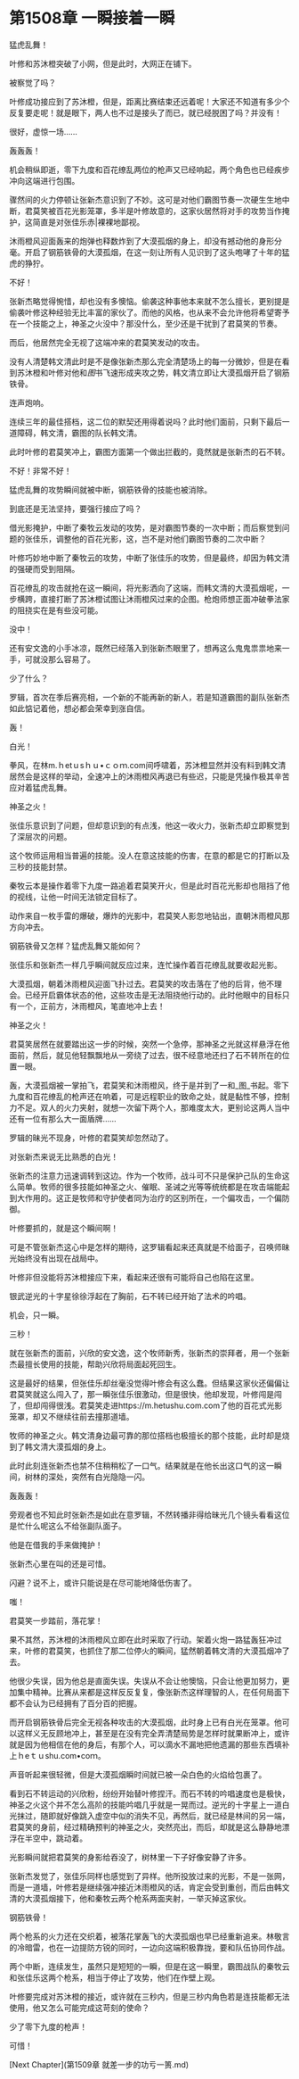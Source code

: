# 第1508章 一瞬接着一瞬

猛虎乱舞！

叶修和苏沐橙突破了小网，但是此时，大网正在铺下。

被察觉了吗？

叶修成功接应到了苏沐橙，但是，距离比赛结束还远着呢！大家还不知道有多少个反复要走呢！就是眼下，两人也不过是接头了而已，就已经脱困了吗？并没有！

很好，虚惊一场……

轰轰轰！

机会稍纵即逝，零下九度和百花缭乱两位的枪声又已经响起，两个角色也已经疾步冲向这端进行包围。

骤然间的火力停顿让张新杰意识到了不妙。这可是对他们霸图节奏一次硬生生地中断，君莫笑被百花光影笼罩，多半是叶修故意的，这家伙居然将对手的攻势当作掩护，这简直是对张佳乐赤|裸裸地鄙视。

沐雨橙风迎面轰来的炮弹也释数炸到了大漠孤烟的身上，却没有撼动他的身形分毫。开启了钢筋铁骨的大漠孤烟，在这一刻让所有人见识到了这头咆哮了十年的猛虎的狰狞。

不好！

张新杰略觉得惋惜，却也没有多懊恼。偷袭这种事他本来就不怎么擅长，更别提是偷袭叶修这种经验无比丰富的家伙了。而他的风格，也从来不会允许他将希望寄予在一个技能之上，神圣之火没中？那没什么，至少还是干扰到了君莫笑的节奏。

而后，他居然完全无视了这端冲来的君莫笑发动的攻击。

没有人清楚韩文清此时是不是像张新杰那么完全清楚场上的每一分微妙，但是在看到苏沐橙和叶修对他和*图*书飞速形成夹攻之势，韩文清立即让大漠孤烟开启了钢筋铁骨。

连声炮响。

连续三年的最佳搭档，这二位的默契还用得着说吗？此时他们面前，只剩下最后一道障碍，韩文清，霸图的队长韩文清。

此时叶修的君莫笑冲上，霸图方面第一个做出拦截的，竟然就是张新杰的石不转。

不好！非常不好！

猛虎乱舞的攻势瞬间就被中断，钢筋铁骨的技能也被消除。

到底还是无法坚持，要强行接应了吗？

借光影掩护，中断了秦牧云发动的攻势，是对霸图节奏的一次中断；而后察觉到问题的张佳乐，调整他的百花光影，这，岂不是对他们霸图节奏的二次中断？

叶修巧妙地中断了秦牧云的攻势，中断了张佳乐的攻势，但是最终，却因为韩文清的强硬而受到阻隔。

百花缭乱的攻击就抢在这一瞬间，将光影洒向了这端，而韩文清的大漠孤烟呢，一步横跨，直接打断了苏沐橙试图让沐雨橙风过来的企图。枪炮师想正面冲破拳法家的阻挠实在是有些没可能。

没中！

还有安文逸的小手冰凉，既然已经落入到张新杰眼里了，想再这么鬼鬼祟祟地来一手，可就没那么容易了。

少了什么？

罗辑，首次在季后赛亮相，一个新的不能再新的新人，若是知道霸图的副队张新杰如此惦记着他，想必都会荣幸到涨自信。

轰！

白光！

拳风，在林m.ｈetｕsｈｕ•ｃｏｍ.com间呼啸着，苏沐橙显然并没有料到韩文清居然会是这样的举动，全速冲上的沐雨橙风再退已有些迟，只能是凭操作极其辛苦应对着猛虎乱舞。

神圣之火！

张佳乐意识到了问题，但却意识到的有点浅，他这一收火力，张新杰却立即察觉到了深层次的问题。

这个牧师运用相当普遍的技能。没人在意这技能的伤害，在意的都是它的打断以及三秒的技能封禁。

秦牧云本是操作着零下九度一路追着君莫笑开火，但是此时百花光影却也阻挡了他的视线，让他一时间无法锁定目标了。

动作来自一枚手雷的爆破，爆炸的光影中，君莫笑人影忽地钻出，直朝沐雨橙风那方向冲去。

钢筋铁骨又怎样？猛虎乱舞又能如何？

张佳乐和张新杰一样几乎瞬间就反应过来，连忙操作着百花缭乱就要收起光影。

大漠孤烟，朝着沐雨橙风迎面飞扑过去。君莫笑的攻击落在了他的后背，他不理会。已经开启霸体状态的他，这些攻击是无法阻挠他行动的。此时他眼中的目标只有一个，正前方，沐雨橙风，笔直地冲上去！

神圣之火！

君莫笑居然在就要踏出这一步的时候，突然一个急停，那神圣之光就这样悬浮在他面前，然后，就见他轻飘飘地从一旁绕了过去，很不经意地还扫了石不转所在的位置一眼。

轰，大漠孤烟被一掌拍飞，君莫笑和沐雨橙风，终于是并到了一和_图_书起。零下九度和百花缭乱的枪声还在响着，可是远程职业的致命之处，就是黏性不够，控制力不足。双人的火力夹射，就想一次留下两个人，那难度太大，更别论这两人当中还有一位有那么大一面盾牌……

罗辑的昧光不现身，叶修的君莫笑却忽然动了。

对张新杰来说无比熟悉的白光！

张新杰的注意力迅速调转到这边。作为一个牧师，战斗可不只是保护己队的生命这么简单。牧师的很多技能如神圣之火、催眠、圣诫之光等等统统都是在攻击端能起到大作用的。这正是牧师和守护使者同为治疗的区别所在，一个偏攻击，一个偏防御。

叶修要抓的，就是这个瞬间啊！

可是不管张新杰这心中是怎样的期待，这罗辑看起来还真就是不给面子，召唤师昧光始终没有出现在战局中。

叶修非但没能将苏沐橙接应下来，看起来还很有可能将自己也陷在这里。

银武逆光的十字星徐徐浮起在了胸前，石不转已经开始了法术的吟唱。

机会，只一瞬。

三秒！

就在张新杰的面前，兴欣的安文逸，这个牧师新秀，张新杰的崇拜者，用一个张新杰最擅长使用的技能，帮助兴欣将局面起死回生。

这是最好的结果，但张佳乐却丝毫没觉得叶修会有这么蠢。但结果这家伙还偏偏让君莫笑就这么闯入了，那一瞬张佳乐很激动，但是很快，他却发现，叶修闯是闯了，但却闯得很浅。君莫笑走进https://m.hetushu.com.com了他的百花式光影笼罩，却又不继续往前去撞那道墙。

牧师的神圣之火。韩文清身边最可靠的那位搭档也极擅长的那个技能，此时却是烧到了韩文清大漠孤烟的身上。

此时此刻连张新杰也禁不住稍稍松了一口气。结果就是在他长出这口气的这一瞬间，树林的深处，突然有白光隐隐一闪。

轰轰轰！

旁观者也不知此时张新杰是如此在意罗辑，不然转播非得给昧光几个镜头看看这位是忙什么呢这么不给张副队面子。

他是在借我的手来做掩护！

张新杰心里在叫的还是可惜。

闪避？说不上，或许只能说是在尽可能地降低伤害了。

嗤！

君莫笑一步踏前，落花掌！

果不其然，苏沐橙的沐雨橙风立即在此时采取了行动。架着火炮一路猛轰狂冲过来，叶修的君莫笑，也抓住了那二位停火的瞬间，猛然朝着韩文清的大漠孤烟冲了去。

他很少失误，因为他总是直面失误。失误从不会让他懊恼，只会让他更加努力，更加集中精神。比赛从来都是这样反反复复，像张新杰这样理智的人，在任何局面下都不会认为已经拥有了百分百的把握。

而开启钢筋铁骨后完全无视各种攻击的大漠孤烟，此时身上已有白光在笼罩。他可以这样义无反顾地冲上，甚至是在没有完全弄清楚局势是怎样时就果断冲上，或许就是因为他相信在他的身后，有那个人，可以滴水不漏地把他遗漏的那些东西填补上ｈeｔｕshu.com•coｍ。

声音听起来很轻微，但是大漠孤烟瞬时间就已被一朵白色的火焰给包裹了。

看到石不转运动的兴欣粉，纷纷开始替叶修捏汗。而石不转的吟唱速度也是极快，神圣之火这个并不怎么高阶的技能吟唱几乎就是一晃而过。逆光的十字星上一道白光抹过，随即就好像跳入虚空中似的消失不见，再然后，就已经是林间的另一端，君莫笑的身前，经过精确预判的神圣之火，突然亮出，而后，却就是这么静静地漂浮在半空中，跳动着。

光影瞬间就把君莫笑的身影给吞没了，树林里一下子好像安静了许多。

张新杰发觉了，张佳乐同样也感觉到了异样。他所投放过来的光影，不是一张网，而是一道墙，叶修若是继续强冲接近沐雨橙风的话，肯定会受到重创，而后由韩文清的大漠孤烟接下，他和秦牧云两个枪系两面夹射，一举灭掉这家伙。

钢筋铁骨！

两个枪系的火力还在交织着，被落花掌轰飞的大漠孤烟也早已经重新追来。林敬言的冷暗雷，也在一边提防方锐的同时，一边向这端积极靠拢，要和队伍协同作战。

两个中断，连续发生，虽然只是短短的一瞬，但是在这一瞬里，霸图战队的秦牧云和张佳乐这两个枪系，相当于停止了攻势，他们在作壁上观。

叶修要完成对苏沐橙的接近，或许就在三秒内，但是三秒内角色若是连技能都无法使用，他又怎么可能完成这苛刻的使命？

少了零下九度的枪声！

可惜！



[Next Chapter](第1509章 就差一步的功亏一篑.md)